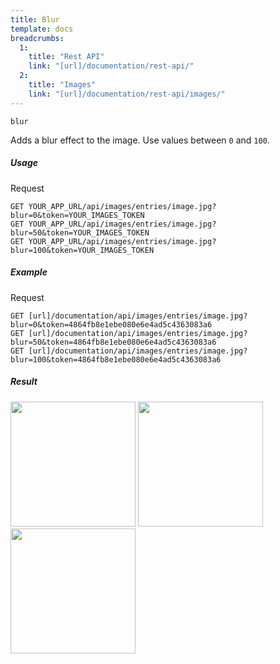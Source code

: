 ```yaml
---
title: Blur
template: docs 
breadcrumbs:
  1:
    title: "Rest API"
    link: "[url]/documentation/rest-api/"
  2:
    title: "Images"
    link: "[url]/documentation/rest-api/images/"
---
```


`blur`

Adds a blur effect to the image. Use values between `0` and `100`.

##### Usage

<div class="file-header">Request</div>

```http
GET YOUR_APP_URL/api/images/entries/image.jpg?blur=0&token=YOUR_IMAGES_TOKEN
GET YOUR_APP_URL/api/images/entries/image.jpg?blur=50&token=YOUR_IMAGES_TOKEN
GET YOUR_APP_URL/api/images/entries/image.jpg?blur=100&token=YOUR_IMAGES_TOKEN
```

##### Example

<div class="file-header">Request</div>

```http
GET [url]/documentation/api/images/entries/image.jpg?blur=0&token=4864fb8e1ebe080e6e4ad5c4363083a6
GET [url]/documentation/api/images/entries/image.jpg?blur=50&token=4864fb8e1ebe080e6e4ad5c4363083a6
GET [url]/documentation/api/images/entries/image.jpg?blur=100&token=4864fb8e1ebe080e6e4ad5c4363083a6
```

##### Result

<img width="200" class="inline" src="[url]/documentation/api/images/entries/image.jpg?q=70&w=200&dpr=2&blur=0&token=4864fb8e1ebe080e6e4ad5c4363083a6">
<img width="200" class="inline" src="[url]/documentation/api/images/entries/image.jpg?q=70&w=200&dpr=2&blur=50&token=4864fb8e1ebe080e6e4ad5c4363083a6">
<img width="200" class="inline" src="[url]/documentation/api/images/entries/image.jpg?q=70&w=200&dpr=2&blur=100&token=4864fb8e1ebe080e6e4ad5c4363083a6">
